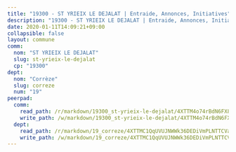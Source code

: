 ```yaml
---
title: "19300 - ST YRIEIX LE DEJALAT | Entraide, Annonces, Initiatives"
description: "19300 - ST YRIEIX LE DEJALAT | Entraide, Annonces, Initiatives"
date: 2020-01-11T14:09:21+09:00
collapsible: false
layout: commune
comm:
  nom: "ST YRIEIX LE DEJALAT"
  slug: st-yrieix-le-dejalat
  cp: "19300"
dept:
  nom: "Corrèze"
  slug: correze
  num: "19"
peerpad:
  comm:
    read_path: /r/markdown/19300_st-yrieix-le-dejalat/4XTTM4o74rBdN6FX8r8MEJ7kN3DssWnqKeinKwFzAuUKLJmaL
    write_path: /w/markdown/19300_st-yrieix-le-dejalat/4XTTM4o74rBdN6FX8r8MEJ7kN3DssWnqKeinKwFzAuUKLJmaL-K3TgTiDyxHSbnqaZjwBkbKMRyJi6epbNQiEHDDuPKZLL7gDrpN1B6zFBJ3a72y8Egc2uF6yMPrGVVCWbgVGzdu67CmDjFG1FzsJuYua59S41t3bbewK5Xo5hxAaeWVabLCsVnqCG
  dept:
    read_path: /r/markdown/19_correze/4XTTMC1QqUVUJNWWk36DEDiVmPLNTTCVay5E5gwEvpSf36VsS
    write_path: /w/markdown/19_correze/4XTTMC1QqUVUJNWWk36DEDiVmPLNTTCVay5E5gwEvpSf36VsS-K3TgUzu4fqyixiBZaA5Ejd2iCC9xJnV2MqYc8L2r22c4qVWWx9VnJmMAAFTQjLmwLDBGZ9pgHdAtPGZHV6pZb6y2bhgaqXFUJ1Fp1QgihzJpszTr9ow8JcXoeYzTUZfY7Rzzn9sS
---
```


